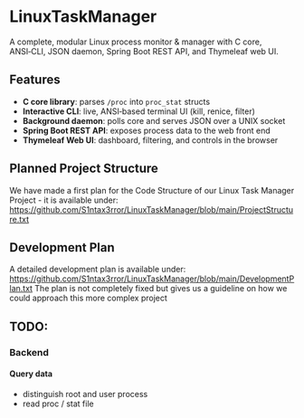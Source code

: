 # LinuxTaskManager

A complete, modular Linux process monitor & manager with C core, ANSI‑CLI, JSON daemon, Spring Boot REST API, and Thymeleaf web UI.

## Features
- **C core library**: parses `/proc` into `proc_stat` structs  
- **Interactive CLI**: live, ANSI‑based terminal UI (kill, renice, filter)  
- **Background daemon**: polls core and serves JSON over a UNIX socket  
- **Spring Boot REST API**: exposes process data to the web front end  
- **Thymeleaf Web UI**: dashboard, filtering, and controls in the browser

## Planned Project Structure
We have made a first plan for the Code Structure of our Linux Task Manager Project - it is available under:
https://github.com/S1ntax3rror/LinuxTaskManager/blob/main/ProjectStructure.txt

## Development Plan
A detailed development plan is available under:
https://github.com/S1ntax3rror/LinuxTaskManager/blob/main/DevelopmentPlan.txt
The plan is not completely fixed but gives us a guideline on how we could approach this more complex project

## TODO:

### Backend

#### Query data
- distinguish root and user process
- read proc / stat file
